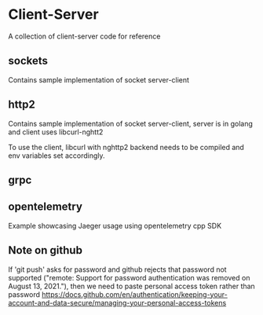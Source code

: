 # Client-Server
A collection of client-server code for reference 

## sockets 
Contains sample implementation of socket server-client

## http2
Contains sample implementation of socket server-client, server is in golang and client uses libcurl-nghtt2

To use the client, libcurl with nghttp2 backend needs to be compiled and env variables set accordingly.

## grpc



## opentelemetry 
Example showcasing Jaeger usage using opentelemetry cpp SDK




## Note on github
If 'git push' asks for password and github rejects that password not supported ("remote: Support for password authentication was removed on August 13, 2021."), then we need to paste personal access token rather than password
https://docs.github.com/en/authentication/keeping-your-account-and-data-secure/managing-your-personal-access-tokens


